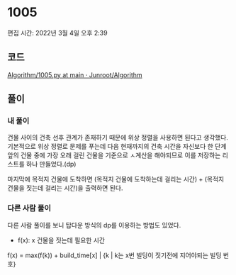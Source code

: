 # 1005

편집 시간: 2022년 3월 4일 오후 2:39

## 코드

[Algorithm/1005.py at main · Junroot/Algorithm](https://github.com/Junroot/Algorithm/blob/main/baekjoon/1005.py)

## 풀이

### 내 풀이

건물 사이의 건축 선후 관계가 존재하기 때문에 위상 정렬을 사용하면 된다고 생각했다. 기본적으로 위상 정렬로 문제를 푸는데 다음 현재까지의 건축 시간을 자신보다 한 단계 앞의 건물 중에 가장 오래 걸린 건물을 기준으로 ㅅ계산을 해야되므로 이를 저장하는 리스트를 하나 만들었다.(dp)

마지막에 목적지 건물에 도착하면 (목적지 건물에 도착하는데 걸리는 시간) + (목적지 건물을 짓는데 걸리는 시간)을 출력하면 된다.

### 다른 사람 풀이

다른 사람 풀이를 보니 탑다운 방식의 dp를 이용하는 방법도 있었다. 

- f(x): x 건물을 짓는데 필요한 시간

f(x) = max(f(k)) + build_time[x] | {k | k는 x번 빌딩이 짓기전에 지어야되는 빌딩 번호}